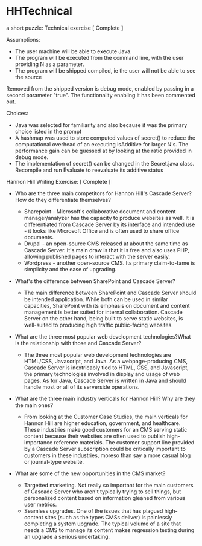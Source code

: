 HHTechnical
===========

a short puzzle: Technical exercise [ Complete ] 

Assumptions: 
* The user machine will be able to execute Java.
* The program will be executed from the command line, with the user providing N as a parameter.
* The program will be shipped compiled, ie the user will not be able to see the source
 
Removed from the shipped version is debug mode, enabled by passing in a second parameter "true". The functionality enabling it has been commented out.

Choices:
* Java was selected for familiarity and also because it was the primary choice listed in the prompt
* A hashmap was used to store computed values of secret() to reduce the computational overhead of an executing isAdditive for larger N's. The performance gain can be guessed at by looking at the ratio provided in debug mode. 
* The implementation of secret() can be changed in the Secret.java class. Recompile and run Evaluate to reevaluate its additive status

Hannon Hill Writing Exercise: [ Complete ]

* Who are the three main competitors for Hannon Hill's Cascade Server? How do they differentiate themselves?
	- Sharepoint - Microsoft's collaborative document and content manager/analyzer has the capacity to produce websites as well. It is differentiated from Cascade Server by its interface and intended use - it looks like Microsoft Office and is often used to share office documents.
	- Drupal - an open-source CMS released at about the same time as Cascade Server. It's main draw is that it is free and also uses PHP, allowing published pages to interact with the server easily.
	- Wordpress - another open-source CMS. Its primary claim-to-fame is simplicity and the ease of upgrading.

* What's the difference between SharePoint and Cascade Server?
	- The main difference between SharePoint and Cascade Server should be intended application. While both can be used in similar capacities, SharePoint with its emphasis on document and content management is better suited for internal collaboration. Cascade Server on the other hand, being built to serve static websites, is well-suited to producing high traffic public-facing websites.

* What are the three most popular web development technologies?What is the relationship with those and Cascade Server?
	- The three most popular web development technologies are HTML/CSS, Javascript, and Java. As a webpage-producing CMS, Cascade Server is inextricably tied to HTML, CSS, and Javascript, the primary technologies involved in display and usage of web pages. As for Java, Cascade Server is written in Java and should handle most or all of its serverside operations.

* What are the three main industry verticals for Hannon Hill? Why are they the main ones?
	- From looking at the Customer Case Studies, the main verticals for Hannon Hill are higher education, government, and healthcare. These industries make good customers for an CMS serving static content because their websites are often used to publish high-importance reference materials. The customer support line provided by a Cascade Server subscription could be critically important to customers in these industries, moreso than say a more casual blog or journal-type website.

* What are some of the new opportunities in the CMS market?
	- Targetted marketing. Not really so important for the main customers of Cascade Server who aren't typically trying to sell things, but personalized content based on information gleaned from various user metrics.
	- Seamless upgrades. One of the issues that has plagued high-content sites (such as the types CMSs deliver) is painlessly completing a system upgrade. The typical volume of a site that needs a CMS to manage its content makes regression testing during an upgrade a serious undertaking.

